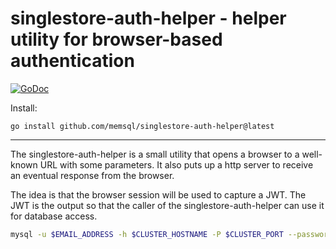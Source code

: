 # singlestore-auth-helper - helper utility for browser-based authentication

[![GoDoc](https://godoc.org/github.com/singlestore/singlestore-auth-helper?status.svg)](https://pkg.go.dev/github.com/singlestore/singlestore-auth-helper)

Install:

	go install github.com/memsql/singlestore-auth-helper@latest

---

The singlestore-auth-helper is a small utility that opens a browser to a well-known
URL with some parameters. It also puts up a http server to receive an eventual response
from the browser.

The idea is that the browser session will be used to capture a JWT. The JWT is the
output so that the caller of the singlestore-auth-helper can use it for database access.

```sh
mysql -u $EMAIL_ADDRESS -h $CLUSTER_HOSTNAME -P $CLUSTER_PORT --password=`singlestore-auth-helper` --ssl=TRUE
```
